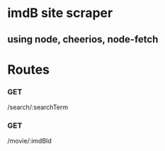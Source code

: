 # imdB site scraper
## using node, cheerios, node-fetch

# Routes
### GET     
/search/:searchTerm
### GET    
/movie/:imdBId
